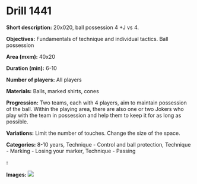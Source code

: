 # Drill 1441

**Short description:**
20x020, ball possession 4 +J vs 4.

**Objectives:**
Fundamentals of technique and individual tactics. Ball possession

**Area (mxm):**
40x20

**Duration (min):**
6-10

**Number of players:**
All players

**Materials:**
Balls, marked shirts, cones

**Progression:**
Two teams, each with 4 players, aim to maintain possession of the ball. Within the playing area, there are also one or two Jokers who play with the team in possession and help them to keep it for as long as possible.

**Variations:**
Limit the number of touches. Change the size of the space.

**Categories:**
8-10 years, Technique - Control and ball protection, Technique - Marking - Losing your marker, Technique - Passing

**:**


**Images:**
![](https://www.coachingfutsal.com/\images\91406fb6-966a-4226-bc4d-115e506ce319_245.png)

